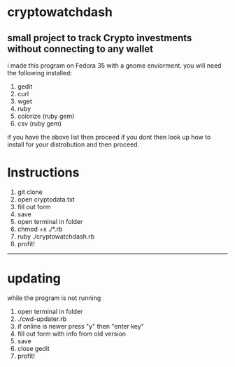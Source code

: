 # cryptowatchdash
small project to track Crypto investments without connecting to any wallet
---
i made this program on Fedora 35 with a gnome enviorment. you will need the following installed:
1. gedit
2. curl
3. wget
4. ruby
5. colorize (ruby gem)
6. csv (ruby gem)

if you have the above list then proceed if you dont then look up how to install for your distrobution and then proceed.

# Instructions
1. git clone 
2. open cryptodata.txt
3. fill out form
4. save
5. open terminal in folder
6. chmod +x ./*.rb
7. ruby ./cryptowatchdash.rb
8. profit!


---
# updating
while the program is not running
1. open terminal in folder
2. ./cwd-updater.rb
3. if online is newer press "y" then "enter key"
4. fill out form with info from old version
5. save
6. close gedit
7. profit!


